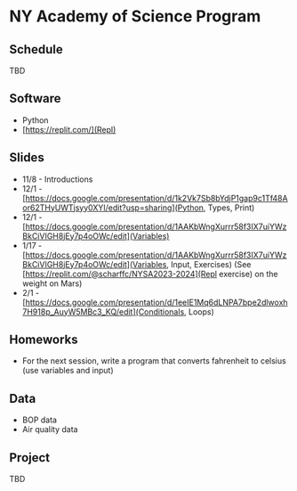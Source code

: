 # NY Academy of Science Program

## Schedule

TBD

## Software

* Python
* [https://replit.com/](Repl)
  
## Slides

* 11/8 - Introductions
* 12/1 - [https://docs.google.com/presentation/d/1k2Vk7Sb8bYdjP1gap9c1Tf48Aor62THyUWTjsyy0XYI/edit?usp=sharing](Python, Types, Print)
* 12/1 - [https://docs.google.com/presentation/d/1AAKbWngXurrr58f3IX7uiYWzBkCiVIGH8jEy7p4oOWc/edit](Variables)
* 1/17 - [https://docs.google.com/presentation/d/1AAKbWngXurrr58f3IX7uiYWzBkCiVIGH8jEy7p4oOWc/edit](Variables, Input, Exercises) (See [https://replit.com/@scharffc/NYSA2023-2024](Repl exercise) on the weight on Mars) 
* 2/1 - [https://docs.google.com/presentation/d/1eeIE1Mq6dLNPA7bpe2dlwoxh7H918p_AuyW5MBc3_KQ/edit](Conditionals, Loops)
  
## Homeworks

* For the next session, write a program that converts fahrenheit to celsius (use variables and input)

## Data

* BOP data
* Air quality data

## Project

TBD
